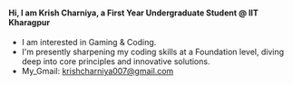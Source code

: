 #### Hi, I am Krish Charniya, a First Year Undergraduate Student @ IIT Kharagpur
-  I am interested in Gaming & Coding.
-  I'm presently sharpening my coding skills at a Foundation level, diving deep into core principles and innovative solutions.
-  My_Gmail: krishcharniya007@gmail.com
<!---
chrisrex007/chrisrex007 is a ✨ special ✨ repository because its `README.md` (this file) appears on your GitHub profile.
You can click the Preview link to take a look at your changes.
--->
